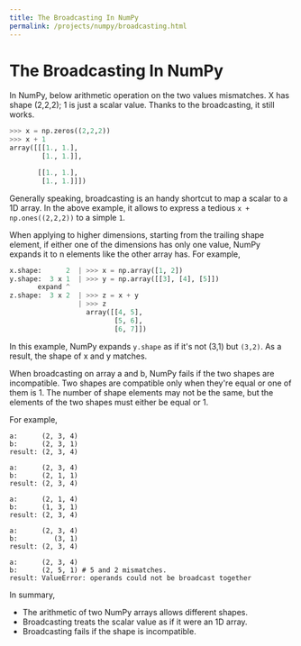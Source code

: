 ```yaml
---
title: The Broadcasting In NumPy
permalink: /projects/numpy/broadcasting.html
---
```


# The Broadcasting In NumPy

In NumPy, below arithmetic operation on the two values mismatches. X has shape (2,2,2); 1 is just a scalar value. Thanks to the broadcasting, it still works.

```python
>>> x = np.zeros((2,2,2))
>>> x + 1
array([[[1., 1.],
        [1., 1.]],

       [[1., 1.],
        [1., 1.]]])
```

Generally speaking, broadcasting is an handy shortcut to map a scalar to a 1D array. In the above example, it allows to express a tedious `x + np.ones((2,2,2))` to a simple `1`.

When applying to higher dimensions, starting from the trailing shape element, if either one of the dimensions has only one value, NumPy expands it to n elements like the other array has. For example,

``` python
x.shape:      2  | >>> x = np.array([1, 2])
y.shape:  3 x 1  | >>> y = np.array([[3], [4], [5]])
       expand ^
z.shape:  3 x 2  | >>> z = x + y
                 | >>> z
                   array([[4, 5],
                          [5, 6],
                          [6, 7]])
```

In this example, NumPy expands `y.shape` as if it's not (3,1) but `(3,2)`. As a result, the shape of x and y matches.

When broadcasting on array a and b, NumPy fails if the two shapes are incompatible.
Two shapes are compatible only when they're equal or one of them is 1.
The number of shape elements may not be the same, but the elements of the two shapes must either be equal or 1.

For example,

```
a:      (2, 3, 4)
b:      (2, 3, 1)
result: (2, 3, 4)

a:      (2, 3, 4)
b:      (2, 1, 1)
result: (2, 3, 4)

a:      (2, 1, 4)
b:      (1, 3, 1)
result: (2, 3, 4)

a:      (2, 3, 4)
b:         (3, 1)
result: (2, 3, 4)

a:      (2, 3, 4)
b:      (2, 5, 1) # 5 and 2 mismatches.
result: ValueError: operands could not be broadcast together
```

In summary,

* The arithmetic of two NumPy arrays allows different shapes.
* Broadcasting treats the scalar value as if it were an 1D array.
* Broadcasting fails if the shape is incompatible.
